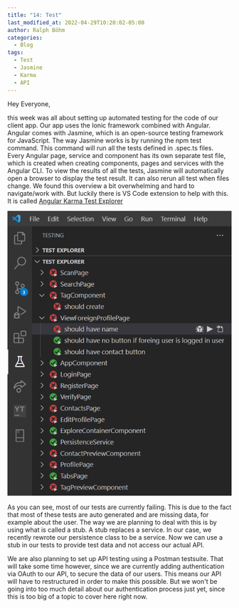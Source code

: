 ```yaml
---
title: "14: Test"
last_modified_at: 2022-04-29T10:20:02-05:00
author: Ralph Böhm
categories:
  - Blog
tags:
  - Test
  - Jasmine
  - Karma
  - API
---
```


Hey Everyone,

this week was all about setting up automated testing for the code of our client app.
Our app uses the Ionic framework combined with Angular.
Angular comes with Jasmine, which is an open-source testing framework for JavaScript.
The way Jasmine works is by running the npm test command. This command will run all the tests defined in .spec.ts files.
Every Angular page, service and component has its own separate test file, which is created when creating components, pages and services with the Angular CLI.
To view the results of all the tests, Jasmine will automatically open a browser to display the test result. It can also rerun all test when files change.
We found this overview a bit overwhelming and hard to navigate/work with.
But luckily there is VS Code extension to help with this. It is called [Angular Karma Test Explorer](https://marketplace.visualstudio.com/items?itemName=raagh.angular-karma-test-explorer)

![Test overview in VS Code](/assets/images/test_IDE.png)

As you can see, most of our tests are currently failing.
This is due to the fact that most of these tests are auto generated and are missing data, for example about the user.
The way we are planning to deal with this is by using what is called a stub. A stub replaces a service.
In our case, we recently rewrote our persistence class to be a service.
Now we can use a stub in our tests to provide test data and not access our actual API.

We are also planning to set up API testing using a Postman testsuite.
That will take some time however, since we are currently adding authentication via OAuth to our API, to secure the data of our users.
This means our API will have to restructured in order to make this possible.
But we won't be going into too much detail about our authentication process just yet, since this is too big of a topic to cover here right now.
